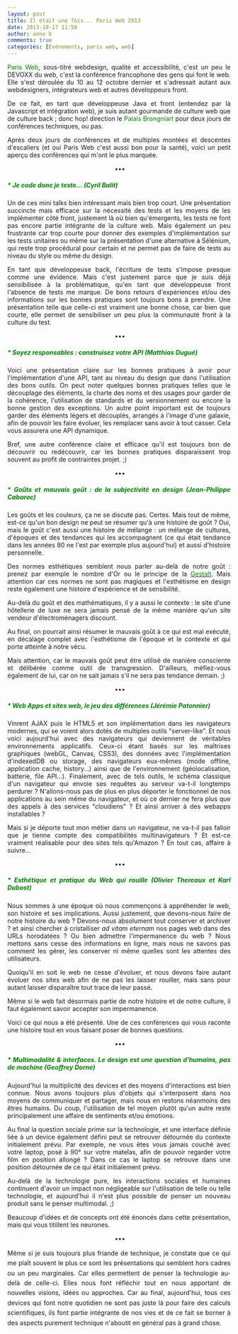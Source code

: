 ```yaml
---
layout: post
title: Il était une fois... Paris Web 2013
date: 2013-10-17 11:58
author: anne b
comments: true
categories: [Evénements, paris web, web]
---
```

<p style="text-align: justify;"><span style="color: #008000;"><span style="color: #008000;">Paris Web</span></span>, sous-titré webdesign, qualité et accessibilité, c'est un peu le DEVOXX du web, c'est la conférence francophone des gens qui font le web. Elle s'est déroulée du 10 au 12 octobre dernier et s'adressait autant aux webdesigners, intégrateurs web et autres développeurs front.</p>

<p style="text-align: justify;">De ce fait, en tant que développeuse Java et front (entendez par là Javascript et intégration web), je suis autant gourmande de culture web que de culture back ; donc hop! direction le <span style="color: #008000;"><span style="color: #008000;">Palais Brongniart</span> </span>pour deux jours de conférences techniques, ou pas.</p>

<p style="text-align: justify;">Après deux jours de conférences et de multiples montées et descentes d'escaliers (et oui Paris Web c'est aussi bon pour la santé), voici un petit aperçu des conférences qui m'ont le plus marquée.</p>

<p style="text-align: center;"> •••</p>

<h5 style="text-align: justify;"><span style="color: #008000;"><strong>* Je code donc je teste... (Cyril Balit)</strong></span></h5>

<p style="text-align: justify;">Un de ces mini talks bien intéressant mais bien trop court. Une présentation succincte mais efficace sur la nécessité des tests et les moyens de les implémenter côté front, justement là où bien qu'émergents, les tests ne font pas encore partie intégrante de la culture web. Mais également un peu frustrante car trop courte pour donner des exemples d'implémentation sur les tests unitaires ou même sur la présentation d'une alternative à Sélénium, qui reste trop procédural pour certain et ne permet pas de faire de tests au niveau du style ou même du design.</p>

<p style="text-align: justify;">En tant que développeuse back, l'écriture de tests s'impose presque comme une évidence. Mais c'est justement parce que je suis déjà sensibilisée à la problématique, qu'en tant que développeuse front l'absence de tests me marque. De bons retours d'expériences et/ou des informations sur les bonnes pratiques sont toujours bons à prendre. Une présentation telle que celle-ci est vraiment une bonne chose, car bien que courte, elle permet de sensibiliser un peu plus la communauté front à la culture du test.</p>

<p style="text-align: center;"> •••</p>

<h5 style="text-align: justify;"><strong><span style="color: #008000;">* Soyez responsables : construisez votre API (Matthias Dugué)</span></strong></h5>

<p style="text-align: justify;">Voici une présentation claire sur les bonnes pratiques à avoir pour l'implémentation d'une API, tant au niveau du design que dans l'utilisation des bons outils. On peut noter quelques bonnes pratiques telles que le découplage des éléments, la charte des noms et des usages pour garder de la cohérence, l'utilisation de standards et du versionnement ou encore la bonne gestion des exceptions. Un autre point important est de toujours garder des éléments légers et découplés, arrangés à l'image d'une galaxie, afin de pouvoir les faire évoluer, les remplacer sans avoir à tout casser. Cela vous assurera une API dynamique.</p>

<p style="text-align: justify;">Bref, une autre conférence claire et efficace qu'il est toujours bon de découvrir ou redécouvrir, car les bonnes pratiques disparaissent trop souvent au profit de contraintes projet. ;)</p>

<p style="text-align: center;"> •••</p>

<h5 style="text-align: justify;"><strong><span style="color: #008000;">* Goûts et mauvais goût : de la subjectivité en design (Jean-Philippe Cabaroc)</span></strong></h5>

<p style="text-align: justify;">Les goûts et les couleurs, ça ne se discute pas. Certes. Mais tout de même, est-ce qu'un bon design ne peut se résumer qu'à une histoire de goût ? Oui, mais le goût c'est aussi une histoire de mélange : un mélange de cultures, d'époques et des tendances qui les accompagnent (ce qui était tendance dans les années 80 ne l'est par exemple plus aujourd'hui) et aussi d'histoire personnelle.</p>

<p style="text-align: justify;">Des normes esthétiques semblent nous parler au-delà de notre goût : prenez par exemple le nombre d'Or ou le principe de la <span style="color: #008000;"><a title="Psychologie de la forme" href="http://fr.wikipedia.org/wiki/Psychologie_de_la_forme" target="_blank"><span style="color: #008000;">Gestalt</span></a></span>. Mais attention car ces normes ne sont pas magiques et l'esthétisme en design reste également une histoire d'expérience et de sensibilité.</p>

<p style="text-align: justify;">Au-delà du goût et des mathématiques, il y a aussi le contexte : le site d'une hôtellerie de luxe ne sera jamais pensé de la même manière qu'un site vendeur d'électroménagers discount.</p>

<p style="text-align: justify;">Au final, on pourrait ainsi résumer le mauvais goût à ce qui est mal exécuté, en décalage complet avec l'esthétisme de l'époque et le contexte et qui porte atteinte à notre vécu.</p>

<p style="text-align: justify;">Mais attention, car le mauvais goût peut être utilisé de manière consciente et délibérée comme outil de transgression. D'ailleurs, méfiez-vous également de lui, car on ne sait jamais s'il ne sera pas tendance demain. ;)</p>

<p style="text-align: center;"> •••</p>

<h5 style="text-align: justify;"><span style="color: #008000;"><strong>* Web Apps et sites web, le jeu des différences (Jérémie Patonnier)</strong></span></h5>

<p style="text-align: justify;">Vinrent AJAX puis le HTML5 et son implémentation dans les navigateurs modernes, qui se voient alors dotés de multiples outils "server-like". Et nous voici aujourd'hui avec des navigateurs qui deviennent de véritables environnements applicatifs. Ceux-ci étant basés sur les maîtrises graphiques (webGL, Canvas, CSS3), des données avec l'implémentation d'indexedDB ou storage, des navigateurs eux-mêmes (mode offline, application cache, history...) ainsi que de l'environnement (géolocalisation, batterie, file API...).
Finalement, avec de tels outils, le schéma classique d'un navigateur qui envoie ses requêtes au serveur va-t-il longtemps perdurer ? N'allons-nous pas de plus en plus déporter le fonctionnel de nos applications au sein même du navigateur, et où ce dernier ne fera plus que des appels à des services "cloudiens" ? Et ainsi arriver à des webapps installables ?</p>

<p style="text-align: justify;">Mais si je déporte tout mon métier dans un navigateur, ne va-t-il pas falloir que je tienne compte des compatibilités multinavigateurs ? Et est-ce vraiment réalisable pour des sites tels qu'Amazon ?
En tout cas, affaire à suivre...</p>

<p style="text-align: center;"> •••</p>

<h5 style="text-align: justify;"><span style="color: #008000;"><strong>* Esthétique et pratique du Web qui rouille (Olivier Thereaux et Karl Dubost)</strong></span></h5>

<p style="text-align: justify;">Nous sommes à une époque où nous commençons à appréhender le web, son histoire et ses implications. Aussi justement, que devons-nous faire de notre histoire du web ? Devons-nous absolument tout conserver et archiver ? et ainsi chercher à cristalliser <em>ad vitam eternam</em> nos pages web dans des URLs horodatées ? Ou bien admettre l'impermanence du web ? Nous mettons sans cesse des informations en ligne, mais nous ne savons pas comment les gérer, les conserver ni même quelles sont les attentes des utilisateurs.</p>

<p style="text-align: justify;">Quoiqu'il en soit le web ne cesse d'évoluer, et nous devons faire autant évoluer nos sites web afin de ne pas les laisser rouiller, mais sans pour autant laisser disparaître tout trace de leur passé.</p>

<p style="text-align: justify;">Même si le web fait désormais partie de notre histoire et de notre culture, il faut également savoir accepter son impermanence.</p>

<p style="text-align: justify;">Voici ce qui nous a été présenté. Une de ces conférences qui vous raconte une histoire tout en vous faisant poser de bonnes questions.</p>

<p style="text-align: center;"> •••</p>

<h5 style="text-align: justify;"><span style="color: #008000;"><strong>* Multimodalité &amp; interfaces. Le design est une question d'humains, pas de machine (Geoffrey Dorne)</strong></span></h5>

<p style="text-align: justify;">Aujourd'hui la multiplicité des devices et des moyens d'interactions est bien connue. Nous avons toujours plus d'objets qui s'interposent dans nos moyens de communiquer et partager, mais nous en restons néanmoins des êtres humains. Du coup, l'utilisation de tel moyen plutôt qu'un autre reste principalement une affaire de sentiments et/ou émotions.</p>

<p style="text-align: justify;">Au final la question sociale prime sur la technologie, et une interface définie liée à un device également défini peut se retrouver détournée du contexte initialement prévu. Par exemple, ne vous êtes vous jamais couché avec votre laptop, posé à 90° sur votre matelas, afin de pouvoir regarder votre film en position allongé ? Dans ce cas le laptop se retrouve dans une position détournée de ce qui était initialement prévu.</p>

<p style="text-align: justify;">Au-delà de la technologie pure, les interactions sociales et humaines continuent d'avoir un impact non négligeable sur l'utilisation de telle ou telle technologie, et aujourd'hui il n'est plus possible de penser un nouveau produit sans le penser multimodal. ;)</p>

<p style="text-align: justify;">Beaucoup d'idées et de concepts ont été énoncés dans cette présentation, mais qui vous titillent les neurones.</p>

<p style="text-align: center;"> •••</p>

<p style="text-align: justify;"><span style="line-height: 1.6em;">Même si je suis toujours plus friande de technique, je constate que ce qui me plaît souvent le plus ce sont les présentations qui semblent hors cadres ou un peu marginales. Car elles permettent de penser la technologie au-delà de celle-ci. Elles nous font réfléchir tout en nous apportant de nouvelles visions, idées ou approches. Car au final, aujourd'hui, tous ces devices qui font notre quotidien ne sont pas juste là pour faire des calculs scientifiques, ils font partie intégrante de nos vies et de ce fait se borner à des aspects purement technique n'aboutit en général pas à grand chose. </span></p>
